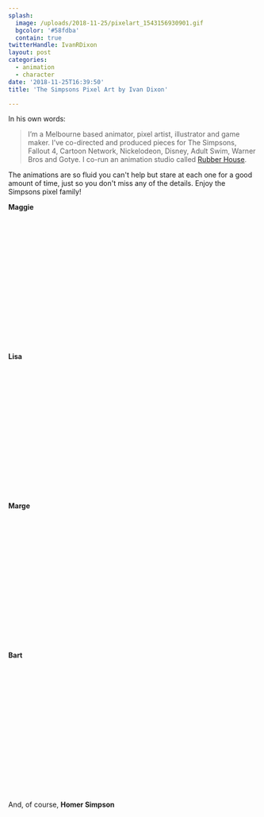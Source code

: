 ```yaml
---
splash:
  image: /uploads/2018-11-25/pixelart_1543156930901.gif
  bgcolor: '#58fdba'
  contain: true
twitterHandle: IvanRDixon
layout: post
categories:
  - animation
  - character
date: '2018-11-25T16:39:50'
title: 'The Simpsons Pixel Art by Ivan Dixon'

---
```

<p>In his own words:</p><blockquote>I’m a Melbourne based animator, pixel artist, illustrator and game maker. I’ve co-directed and produced pieces for The Simpsons, Fallout 4, Cartoon Network, Nickelodeon, Disney, Adult Swim, Warner Bros and Gotye. I co-run an animation studio called&nbsp;<a href="http://www.rubberhousestudio.com/" target="_blank">Rubber House</a>.</blockquote><p>The animations are so fluid you can't help but stare at each one for a good amount of time, just so you don't miss any of the details. Enjoy the Simpsons pixel family!</p><p><strong>Maggie</strong></p><figure contenteditable="false"><img src="data:image/svg+xml;utf8,&lt;svg xmlns=&quot;http://www.w3.org/2000/svg&quot; xmlns:xlink=&quot;http://www.w3.org/1999/xlink&quot; width=&quot;256&quot; height=&quot;256&quot;&gt;&lt;/svg&gt;" data-src="/uploads/2018-11-25/pixelart_1543156870314.gif"></figure><p><strong>Lisa</strong></p><figure contenteditable="false"><img src="data:image/svg+xml;utf8,&lt;svg xmlns=&quot;http://www.w3.org/2000/svg&quot; xmlns:xlink=&quot;http://www.w3.org/1999/xlink&quot; width=&quot;256&quot; height=&quot;256&quot;&gt;&lt;/svg&gt;" data-src="/uploads/2018-11-25/pixelart_1543156883474.gif"></figure><p><strong>Marge</strong></p><figure contenteditable="false"><img src="data:image/svg+xml;utf8,&lt;svg xmlns=&quot;http://www.w3.org/2000/svg&quot; xmlns:xlink=&quot;http://www.w3.org/1999/xlink&quot; width=&quot;256&quot; height=&quot;256&quot;&gt;&lt;/svg&gt;" data-src="/uploads/2018-11-25/pixelart_1543156894237.gif"></figure><p><strong>Bart</strong></p><figure contenteditable="false"><img src="data:image/svg+xml;utf8,&lt;svg xmlns=&quot;http://www.w3.org/2000/svg&quot; xmlns:xlink=&quot;http://www.w3.org/1999/xlink&quot; width=&quot;256&quot; height=&quot;256&quot;&gt;&lt;/svg&gt;" data-src="/uploads/2018-11-25/pixelart_1543156902689.gif"></figure><p>And, of course,&nbsp;<strong>Homer Simpson</strong></p><figure contenteditable="false"><img src="data:image/svg+xml;utf8,&lt;svg xmlns=&quot;http://www.w3.org/2000/svg&quot; xmlns:xlink=&quot;http://www.w3.org/1999/xlink&quot; width=&quot;256&quot; height=&quot;256&quot;&gt;&lt;/svg&gt;" data-src="/uploads/2018-11-25/pixelart_1543156925266.gif"></figure>